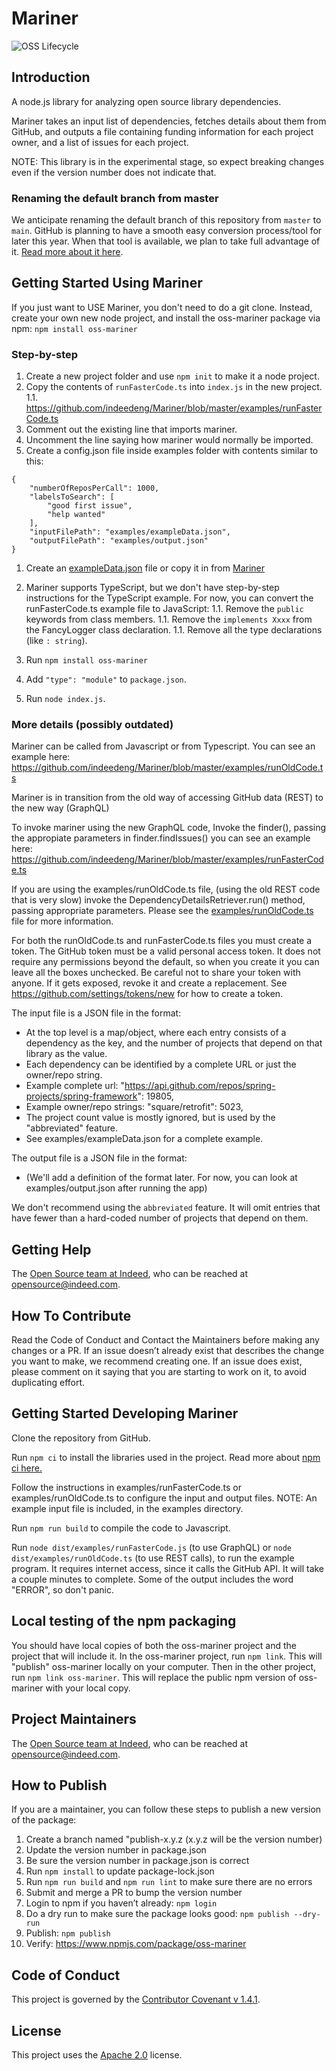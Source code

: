 # Mariner

![OSS Lifecycle](https://img.shields.io/osslifecycle/indeedeng/Mariner.svg)

## Introduction

A node.js library for analyzing open source library dependencies.

Mariner takes an input list of dependencies, fetches details about them from GitHub,
and outputs a file containing funding information for each project owner, and a list
of issues for each project.

NOTE: This library is in the experimental stage, so expect breaking changes
even if the version number does not indicate that.

### Renaming the default branch from master

We anticipate renaming the default branch of this repository from `master` to `main`.
GitHub is planning to have a smooth easy conversion process/tool for later this year.
When that tool is available, we plan to take full advantage of it.
[Read more about it here](https://github.com/github/renaming/blob/main/README.md).

## Getting Started Using Mariner

If you just want to USE Mariner, you don't need to do a git clone.
Instead, create your own new node project, and install the oss-mariner package via npm:
`npm install oss-mariner`

### Step-by-step

1. Create a new project folder and use `npm init` to make it a node project.
1. Copy the contents of `runFasterCode.ts` into `index.js` in the new project.
   1.1. <https://github.com/indeedeng/Mariner/blob/master/examples/runFasterCode.ts>
1. Comment out the existing line that imports mariner.
1. Uncomment the line saying how mariner would normally be imported.
1. Create a config.json file inside examples folder with contents similar to this:

```
{
    "numberOfReposPerCall": 1000,
    "labelsToSearch": [
        "good first issue",
        "help wanted"
    ],
    "inputFilePath": "examples/exampleData.json",
    "outputFilePath": "examples/output.json"
}

```

1. Create an [exampleData.json](https://github.com/indeedeng/Mariner/blob/master/examples/exampleData.json) file or copy it in from [Mariner](https://github.com/indeedeng/Mariner)

1. Mariner supports TypeScript, but we don't have step-by-step instructions for the TypeScript example. 
For now, you can convert the runFasterCode.ts example file to JavaScript:
   1.1. Remove the `public` keywords from class members.
   1.1. Remove the `implements Xxxx` from the FancyLogger class declaration.
   1.1. Remove all the type declarations (like `: string`).
1. Run `npm install oss-mariner`
1. Add `"type": "module"` to `package.json`.
1. Run `node index.js`.

### More details (possibly outdated)

Mariner can be called from Javascript or from Typescript. You can see an example here:
<https://github.com/indeedeng/Mariner/blob/master/examples/runOldCode.ts>

Mariner is in transition from the old way of accessing GitHub data (REST) to the new way (GraphQL)

To invoke mariner using the new GraphQL code, Invoke the finder(), passing the
appropiate parameters in finder.findIssues() you can see an example here:
<https://github.com/indeedeng/Mariner/blob/master/examples/runFasterCode.ts>

If you are using the examples/runOldCode.ts file, (using the old REST code that is very slow)
invoke the DependencyDetailsRetriever.run() method, passing appropriate parameters. Please 
see the [examples/runOldCode.ts](https://github.com/indeedeng/Mariner/blob/master/examples/runOldCode.ts) file for more information.

For both the runOldCode.ts and runFasterCode.ts files you must create a token.
The GitHub token must be a valid personal access token. It does not require any permissions beyond
the default, so when you create it you can leave all the boxes unchecked. Be careful not to
share your token with anyone. If it gets exposed, revoke it and create a replacement.
See https://github.com/settings/tokens/new for how to create a token.

The input file is a JSON file in the format:

-   At the top level is a map/object, where each entry consists of a dependency as the key,
    and the number of projects that depend on that library as the value.
-   Each dependency can be identified by a complete URL or just the owner/repo string.
-   Example complete url: "https://api.github.com/repos/spring-projects/spring-framework": 19805,
-   Example owner/repo strings: "square/retrofit": 5023,
-   The project count value is mostly ignored, but is used by the "abbreviated" feature.
-   See examples/exampleData.json for a complete example.

The output file is a JSON file in the format:

-   (We'll add a definition of the format later.
    For now, you can look at examples/output.json after running the app)

We don't recommend using the `abbreviated` feature.
It will omit entries that have fewer than a hard-coded number of projects that depend on them.

## Getting Help

The [Open Source team at Indeed](https://opensource.indeedeng.io/), who can be reached at opensource@indeed.com.

## How To Contribute

Read the Code of Conduct and Contact the Maintainers before making any changes or a PR.
If an issue doesn’t already exist that describes the change you want to make, we recommend
creating one. If an issue does exist, please comment on it saying that you are starting to
work on it, to avoid duplicating effort.

## Getting Started Developing Mariner

Clone the repository from GitHub.

Run `npm ci` to install the libraries used in the project. Read more about [npm ci here.](https://blog.npmjs.org/post/171556855892/introducing-npm-ci-for-faster-more-reliable)

Follow the instructions in examples/runFasterCode.ts or examples/runOldCode.ts to configure the input and output files. NOTE: An example input file is included, in the examples directory.

Run `npm run build` to compile the code to Javascript.

Run `node dist/examples/runFasterCode.js` (to use GraphQL) or `node dist/examples/runOldCode.ts` (to use REST calls), to run the example program. It requires internet access, since it calls the GitHub API. It will take a couple minutes to complete. Some of the output includes the word "ERROR", so don't panic.

## Local testing of the npm packaging

You should have local copies of both the oss-mariner project and the project that will include it.
In the oss-mariner project, run `npm link`. This will "publish" oss-mariner locally on your
computer. Then in the other project, run `npm link oss-mariner`.
This will replace the public npm version of oss-mariner with your local copy.

## Project Maintainers

The [Open Source team at Indeed](https://opensource.indeedeng.io/), who can be reached at opensource@indeed.com.

## How to Publish

If you are a maintainer, you can follow these steps to publish a new version of the package:

1. Create a branch named "publish-x.y.z (x.y.z will be the version number)
1. Update the version number in package.json
1. Be sure the version number in package.json is correct
1. Run `npm install` to update package-lock.json
1. Run `npm run build` and `npm run lint` to make sure there are no errors
1. Submit and merge a PR to bump the version number
1. Login to npm if you haven’t already: `npm login`
1. Do a dry run to make sure the package looks good: `npm publish --dry-run`
1. Publish: `npm publish`
1. Verify: <https://www.npmjs.com/package/oss-mariner>

## Code of Conduct

This project is governed by the [Contributor Covenant v 1.4.1](CODE_OF_CONDUCT.md).

## License

This project uses the [Apache 2.0](LICENSE) license.
